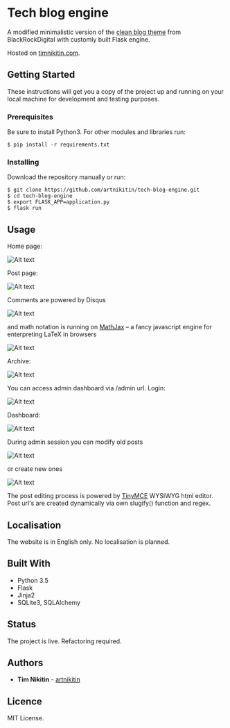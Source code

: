 # Tech blog engine

A modified minimalistic version of the [clean blog theme](https://github.com/BlackrockDigital/startbootstrap-clean-blog) from BlackRockDigital with customly built Flask engine. 

Hosted on [timnikitin.com](https://timnikitin.com).

## Getting Started

These instructions will get you a copy of the project up and running on your local machine for development and testing purposes.

### Prerequisites

Be sure to install Python3. For other modules and libraries run:

```
$ pip install -r requirements.txt
```

### Installing

Download the repository manually or run:

```
$ git clone https://github.com/artnikitin/tech-blog-engine.git
$ cd tech-blog-engine
$ export FLASK_APP=application.py
$ flask run
```

## Usage

Home page:

![Alt text](static/img/blog_home.png?raw=true)

Post page:

![Alt text](static/img/blog_post.png?raw=true)

Comments are powered by Disqus

![Alt text](static/img/blog_comments.png?raw=true)

and math notation is running on [MathJax](https://www.mathjax.org) – a fancy javascript engine for enterpreting LaTeX in browsers

![Alt text](static/img/blog_math.png?raw=true)

Archive:

![Alt text](static/img/blog_archive.png?raw=true)

You can access admin dashboard via /admin url. Login:

![Alt text](static/img/blog_login.png?raw=true)

Dashboard:

![Alt text](static/img/blog_admin.png?raw=true)

During admin session you can modify old posts

![Alt text](static/img/blog_modifypost.png?raw=true)

or create new ones

![Alt text](static/img/blog_newpost.png?raw=true)

The post editing process is powered by [TinyMCE](https://www.tiny.cloud) WYSIWYG html editor. Post url's are created dynamically via own slugify() function and regex.

## Localisation

The website is in English only. No localisation is planned.

## Built With

* Python 3.5
* Flask
* Jinja2
* SQLite3, SQLAlchemy

## Status

The project is live. Refactoring required.

## Authors

* **Tim Nikitin** - [artnikitin](https://github.com/artnikitin)

## Licence

MIT License.

